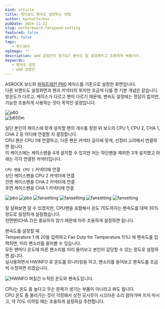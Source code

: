 ```yaml
---
kind: article
title: 메인보드 팬속도 설정하는 방법
author: mychatterbox
pubDate: 2024-11-23
slug: motherboard-fanspeed-setting
featured: false
draft: false
tags:
   - 하드웨어
ogImage: ""
description: amd 급발진이 뭔가요? 팬속도 잘 설정해두고 조용하게 써봅시다.
keywords:
   - 팬속도 설정
   - amd 급발진
---
```


ASROCK 보드와 [파워트레인 P60](https://chatter.kr/mcube-vs-p60/) 케이스를 기준으로 설정한 화면입니다.  
다른 브랜드도 설정화면과 팬과 커넥터의 위치만 조금씩 다를 뿐 기본 개념은 같습니다.  
방온도가 다르고, 케이스가 다르고 팬이 다르기 때문에, 팬속도 설정에는 정답이 없지만, 가능한 조용하게 사용하는 것이 목적인 설정입니다. 

![p60](../../assets/blog-images/2024/motherboard-fanspeed-setting_9.png)  
![b650m](../../assets/blog-images/2024/motherboard-fanspeed-setting_8.png)  

일단 본인의 케이스에 맞게 설치할 팬의 개수를 정한 뒤 보드의 CPU 1, CPU 2, CHA 1, CHA 2 등 어디에 연결할 지 결정합니다.  
CPU 팬은 CPU 1에 연결하고, 다른 팬은 커넥터 길이에 맞게, 선정리 고려해서 연결하면 됩니다.  
이 케이스에는 케이스팬을 4개 설치할 수 있지만 저는 하단팬을 제외한 3개 설치했고 아래는 각각 연결한 커넥터입니다.


`CPU 팬을 CPU 1` 커넥터에 연결  
상단 케이스팬을 CPU 2 커넥터에 연결  
전면 케이스팬을 CHA 2 커넥터에 연결  
후면 케이스팬을 CHA 1 커넥터에 연결  

![pbo](../../assets/blog-images/2024/motherboard-fanspeed-setting_1.png)
![pbo](../../assets/blog-images/2024/motherboard-fanspeed-setting_2.png)
![fansetting](../../assets/blog-images/2024/motherboard-fanspeed-setting_3.png)
![fansetting](../../assets/blog-images/2024/motherboard-fanspeed-setting_4.png)
![fansetting](../../assets/blog-images/2024/motherboard-fanspeed-setting_5.png)
![fansetting](../../assets/blog-images/2024/motherboard-fanspeed-setting_6.png)  

잘 살펴보면 알 수 있겠지만, CPU팬을 포함해서 온도 70도까지는 팬속도를 대략 30% 정도로 일정하게 설정했습니다.  
전면팬(CHA 2)은 중요하지 않기 때문에 아주 조용하게 설정하면 됩니다.  

팬속도를 설정할 때  
Temperature 1 에 20을 입력하고 Fan Duty for Temperature 1(%) 에 팬속도를 입력하면, 미리 팬소리를 들어볼 수 있습니다.  
모든 팬마다 온도에 따른 팬소리를 미리 들어보고 본인이 감당할 수 있는 정도로 설정하면 됩니다.  
실사용하면서 HWINFO 로 온도를 모니터링을 하고, 팬소리를 들어보고 팬속도를 조금씩 수정하면 되겠습니다.  

![HWINFO](../../assets/blog-images/2024/motherboard-fanspeed-setting_7.png)
며칠간 누적된 온도와 팬속도입니다. 

CPU는 온도 좀 높다고 무슨 문제가 생기는 부품이 아니라고 봐도 됩니다.  
CPU 온도 좀 올라가는 것이 걱정돼서 상전 모시듯이 시끄러운 소리 참아가며 쓰지 마시고, 약 70도 이하일 때는 조용하게 설정하길 추천합니다.  